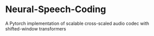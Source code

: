 # Neural-Speech-Coding
A Pytorch implementation of scalable cross-scaled audio codec with shifted-window transformers
